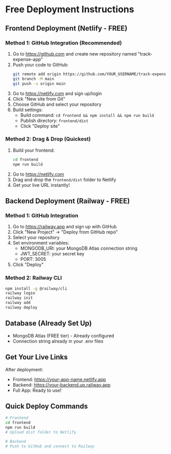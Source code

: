 # Free Deployment Instructions

## Frontend Deployment (Netlify - FREE)

### Method 1: GitHub Integration (Recommended)
1. Go to https://github.com and create new repository named "track-expense-app"
2. Push your code to GitHub:
   ```bash
   git remote add origin https://github.com/YOUR_USERNAME/track-expense-app.git
   git branch -M main
   git push -u origin main
   ```
3. Go to https://netlify.com and sign up/login
4. Click "New site from Git"
5. Choose GitHub and select your repository
6. Build settings:
   - Build command: `cd frontend && npm install && npm run build`
   - Publish directory: `frontend/dist`
   - Click "Deploy site"

### Method 2: Drag & Drop (Quickest)
1. Build your frontend:
   ```bash
   cd frontend
   npm run build
   ```
2. Go to https://netlify.com
3. Drag and drop the `frontend/dist` folder to Netlify
4. Get your live URL instantly!

## Backend Deployment (Railway - FREE)

### Method 1: GitHub Integration
1. Go to https://railway.app and sign up with GitHub
2. Click "New Project" → "Deploy from GitHub repo"
3. Select your repository
4. Set environment variables:
   - MONGODB_URI: your MongoDB Atlas connection string
   - JWT_SECRET: your secret key
   - PORT: 3005
5. Click "Deploy"

### Method 2: Railway CLI
```bash
npm install -g @railway/cli
railway login
railway init
railway add
railway deploy
```

## Database (Already Set Up)
- MongoDB Atlas (FREE tier) - Already configured
- Connection string already in your .env files

## Get Your Live Links
After deployment:
- Frontend: https://your-app-name.netlify.app
- Backend: https://your-backend.up.railway.app
- Full App: Ready to use!

## Quick Deploy Commands
```bash
# Frontend
cd frontend
npm run build
# Upload dist folder to Netlify

# Backend
# Push to GitHub and connect to Railway
```